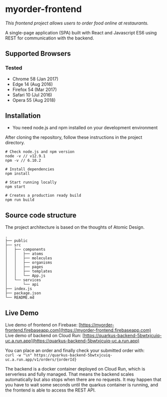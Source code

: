 # myorder-frontend
*This frontend project allows users to order food online at restaurants.*

A single-page application (SPA) built with React and Javascript ES6 using REST for communication with the backend.

## Supported Browsers
### Tested
* Chrome 58 (Jan 2017)
* Edge 14 (Aug 2016)
* Firefox 54 (Mar 2017)
* Safari 10 (Jul 2016)
* Opera 55 (Aug 2018)

## Installation
* You need node.js and npm installed on your development environment

After cloning the repository, follow these instructions in the project directory.

```
# Check node.js and npm version
node -v // v12.9.1
npm -v // 6.10.2

# Install dependencies
npm install 

# Start running locally
npm start

# Creates a production ready build
npm run build
```

## Source code structure
The project architecture is based on the thoughts of Atomic Design.

    .
    ├── public
    ├── src
    │   ├── components
    │   │   ├── atoms
    │   │   ├── molecules
    │   │   ├── organisms
    │   │   ├── pages
    │   │   ├── templates
    │   │   └── App.js
    │   └── services
    │       └── api
    ├── index.js
    ├── package.json
    └── README.md

## Live Demo
Live demo of frontend on Firebase: [https://myorder-frontend.firebaseapp.com](https://myorder-frontend.firebaseapp.com)  
Live demo of backend on Cloud Run: [https://quarkus-backend-5bwtxjcuiq-uc.a.run.app](https://quarkus-backend-5bwtxjcuiq-uc.a.run.app)   

You can place an order and finally check your submitted order with:  
`curl -w "\n" https://quarkus-backend-5bwtxjcuiq-uc.a.run.app/v1/orders/{orderId}`

The backend is a docker container deployed on Cloud Run, which is serverless and fully managed. That means the backend scales automatically but also stops when there are no requests.
It may happen that you have to wait some seconds until the quarkus container is running, and the frontend is able to access the REST API.